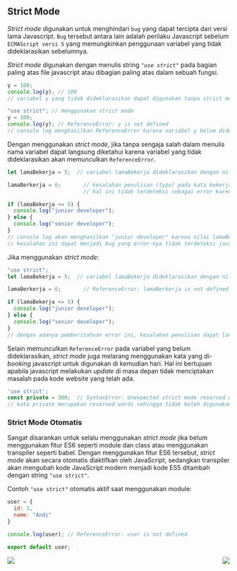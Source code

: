 ## Strict Mode

_Strict mode_ digunakan untuk menghindari `bug` yang dapat tercipta dari versi lama Javascript. `Bug` tersebut antara lain adalah perilaku Javascript sebelum `ECMAScript versi 5` yang memungkinkan penggunaan variabel yang tidak dideklarasikan sebelumnya.

_Strict mode_ digunakan dengan menulis string _`"use strict"`_ pada bagian paling atas file javascript atau dibagian paling atas dalam sebuah fungsi.

```javascript
y = 100;
console.log(y); // 100
// variabel y yang tidak dideklarasikan dapat digunakan tanpa strict mode
```

```javascript
"use strict"; // menggunakan strict mode
y = 100;
console.log(y); // ReferenceError: y is not defined
// console log menghasilkan ReferenceError karena variabel y belum dideklarasikan
```

Dengan menggunakan _strict mode_, jika tanpa sengaja salah dalam menulis nama variabel dapat langsung diketahui karena variabel yang tidak dideklarasikan akan memunculkan `ReferenceError`.
```javascript
let lamaBekerja = 5;  // variabel lamaBekerja dideklarasikan dengan nilai 5

lamaBerkerja = 6;       // kesalahan penulisan (typo) pada kata bekerja menjadi berkerja
                        // hal ini tidak terdeteksi sebagai error karena diperbolehkan tanpa strict mode

if (lamaBekerja <= 5) {
  console.log("junior developer");
} else {
  console.log("senior developer");
}
// console log akan menghasilkan "junior developer" karena nilai lamaBekerja masih tetap 5, saat ingin merubah nilai terjadi typo pada variabel dan tanpa sengaja membuat variabel baru
// kesalahan ini dapat menjadi bug yang error-nya tidak terdeteksi javascript
```

Jika menggunakan _strict mode_:
```javascript
"use strict";
let lamaBekerja = 5;  // variabel lamaBekerja dideklarasikan dengan nilai 5

lamaBerkerja = 6;       // ReferenceError: lamaBerkerja is not defined

if (lamaBekerja <= 5) {
  console.log("junior developer");
} else {
  console.log("senior developer");
}
// dengan adanya pemberitahuan error ini, kesalahan penulisan dapat langsung diperbaiki tanpa menyebabkan bug terlebih dahulu
```

Selain memunculkan `ReferenceError` pada variabel yang belum dideklarasikan, _strict mode_ juga melarang menggunakan kata yang di-_booking_ javascript untuk digunakan di kemudian hari. Hal ini bertujuan apabila javascript melakukan _update_ di masa depan tidak menciptakan masalah pada kode website yang telah ada.
```javascript
'use strict';
const private = 300;  // SyntaxError: Unexpected strict mode reserved word
// kata private merupakan reserved words sehingga tidak boleh digunakan dalam strict mode
```

### Strict Mode Otomatis

Sangat disarankan untuk selalu menggunakan _strict mode_ jika belum menggunakan fitur ES6 seperti module dan class atau menggunakan transpiler seperti babel. Dengan menggunakan fitur ES6 tersebut, _strict mode_ akan secara otomatis diaktifkan oleh JavaScript, sedangkan transpiler akan mengubah kode JavaScript modern menjadi kode ES5 ditambah dengan string `"use strict"`.

Contoh `"use strict"` otomatis aktif saat menggunakan module:

```javascript
user = {
  id: 1,
  name: "Andi"
}

console.log(user); // ReferenceError: user is not defined

export default user;
```

[<img align="left" src="https://api.bellshade.org/badge/navigation?badgeType=previous&text=Class" />](../013_classes)

[<img align="right" src="https://api.bellshade.org/badge/navigation?badgeType=next&text=Basic Program" />](../015_basic_program)